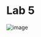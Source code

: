 # Lab 5

![image](https://github.com/JohnMFB/CPE-322/assets/122575719/f6269de4-03f0-4822-abde-0ab087a90aad)
